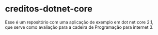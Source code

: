 # creditos-dotnet-core
Esse é um repositório com uma aplicação de exemplo em dot net core 2.1, que serve como avaliação para a cadeira de Programação para internet 3.
